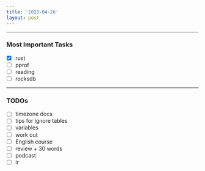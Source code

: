 ```yaml
---
title: '2023-04-26'
layout: post
---
```


---

### Most Important Tasks

- [x] rust
- [ ] pprof
- [ ] reading
- [ ] rocksdb

---

### TODOs

- [ ] timezone docs
- [ ] tips for ignore tables
- [ ] variables
- [ ] work out
- [ ] English course
- [ ] review + 30 words
- [ ] podcast
- [ ] lr
